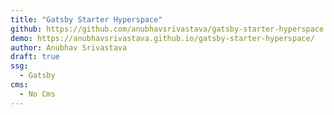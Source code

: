 ```yaml
---
title: "Gatsby Starter Hyperspace"
github: https://github.com/anubhavsrivastava/gatsby-starter-hyperspace
demo: https://anubhavsrivastava.github.io/gatsby-starter-hyperspace/
author: Anubhav Srivastava
draft: true
ssg:
  - Gatsby
cms:
  - No Cms
---
```

